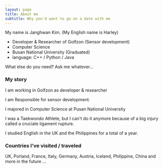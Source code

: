 ```yaml
---
layout: page
title: About me
subtitle: Why you'd want to go on a date with me
---
```


My name is Janghwan Kim. (My English name is Harley)

- Developer & Researcher of Golfzon (Sensor development)
- Computer Science
- Busan National University (Graduated)
- language: C++ / Python / Java

What else do you need? Ask me whatever...

### My story

I am working in Golfzon as developer & researcher

I am Responsible for sensor development.

I majored in Computer Science at Pusan National University

I was a Taekwondo Athlete, but I can't do it anymore because of a big injury called a cruciate ligament rupture.

I studied English in the UK and the Philippines for a total of a year.

### Countries I've visited / traveled
UK, Porland, France, Italy, Germany, Austria, Iceland, Philippine, China and more in the future ...
